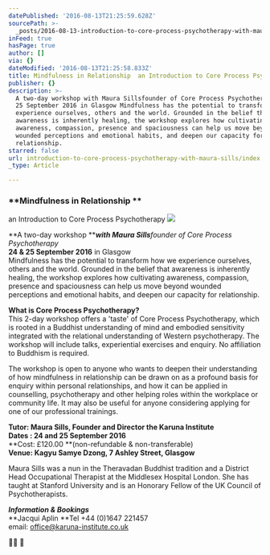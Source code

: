 ```yaml
---
datePublished: '2016-08-13T21:25:59.628Z'
sourcePath: >-
  _posts/2016-08-13-introduction-to-core-process-psychotherapy-with-maura-sills.md
inFeed: true
hasPage: true
author: []
via: {}
dateModified: '2016-08-13T21:25:58.833Z'
title: Mindfulness in Relationship  an Introduction to Core Process Psychotherapy
publisher: {}
description: >-
  A two-day workshop with Maura Sillsfounder of Core Process Psychotherapy 24 &
  25 September 2016 in Glasgow Mindfulness has the potential to transform how we
  experience ourselves, others and the world. Grounded in the belief that
  awareness is inherently healing, the workshop explores how cultivating
  awareness, compassion, presence and spaciousness can help us move beyond
  wounded perceptions and emotional habits, and deepen our capacity for
  relationship.
starred: false
url: introduction-to-core-process-psychotherapy-with-maura-sills/index.html
_type: Article

---
```

### **Mindfulness in Relationship **  
an Introduction to Core Process Psychotherapy
![](https://the-grid-user-content.s3-us-west-2.amazonaws.com/69704af3-2b72-4640-946d-d5758360aa0c.jpg)

**A two-day workshop **_**with Maura Sills**founder of Core Process Psychotherapy_  
**24 & 25 September 2016** in Glasgow  
Mindfulness has the potential to transform how we experience ourselves, others and the world. Grounded in the belief that awareness is inherently healing, the workshop explores how cultivating awareness, compassion, presence and spaciousness can help us move beyond wounded perceptions and emotional habits, and deepen our capacity for relationship.

**What is Core Process Psychotherapy?**  
This 2-day workshop offers a 'taste' of Core Process Psychotherapy, which is rooted in a Buddhist understanding of mind and embodied sensitivity integrated with the relational understanding of Western psychotherapy. The workshop will include talks, experiential exercises and enquiry. No affiliation to Buddhism is required.

The workshop is open to anyone who wants to deepen their understanding of how mindfulness in relationship can be drawn on as a profound basis for enquiry within personal relationships, and how it can be applied in counselling, psychotherapy and other helping roles within the workplace or community life. It may also be useful for anyone considering applying for one of our professional trainings.

**Tutor: Maura Sills, Founder and Director the Karuna Institute**  
**Dates : 24 and 25 September 2016**  
**Cost: £120.00 **(non-refundable & non-transferable)   
**Venue: Kagyu Samye Dzong, 7 Ashley Street, Glasgow**

Maura Sills was a nun in the Theravadan Buddhist tradition and a District Head Occupational Therapist at the Middlesex Hospital London. She has taught at Stanford University and is an Honorary Fellow of the UK Council of Psychotherapists.

_**Information & Bookings**_  
**Jacqui Aplin **Tel +44 (0)1647 221457   
email: [office@karuna-institute.co.uk][0]

 

[0]: mailto:office@karuna-institute.co.uk